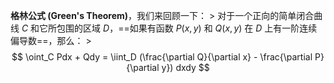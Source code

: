 
**格林公式 (Green's Theorem)**，我们来回顾一下：
        > 对于一个正向的简单闭合曲线 $C$ 和它所包围的区域 $D$，==如果有函数 $P(x,y)$ 和 $Q(x,y)$ 在 $D$ 上有一阶连续偏导数==，那么：
        > $$ \oint_C Pdx + Qdy = \iint_D (\frac{\partial Q}{\partial x} - \frac{\partial P}{\partial y}) dxdy $$